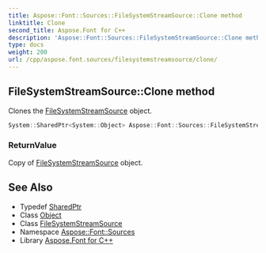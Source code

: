 ```yaml
---
title: Aspose::Font::Sources::FileSystemStreamSource::Clone method
linktitle: Clone
second_title: Aspose.Font for C++
description: 'Aspose::Font::Sources::FileSystemStreamSource::Clone method. Clones the FileSystemStreamSource object in C++.'
type: docs
weight: 200
url: /cpp/aspose.font.sources/filesystemstreamsource/clone/
---
```

## FileSystemStreamSource::Clone method


Clones the [FileSystemStreamSource](../) object.

```cpp
System::SharedPtr<System::Object> Aspose::Font::Sources::FileSystemStreamSource::Clone() override
```


### ReturnValue

Copy of [FileSystemStreamSource](../) object.

## See Also

* Typedef [SharedPtr](../../../system/sharedptr/)
* Class [Object](../../../system/object/)
* Class [FileSystemStreamSource](../)
* Namespace [Aspose::Font::Sources](../../)
* Library [Aspose.Font for C++](../../../)
